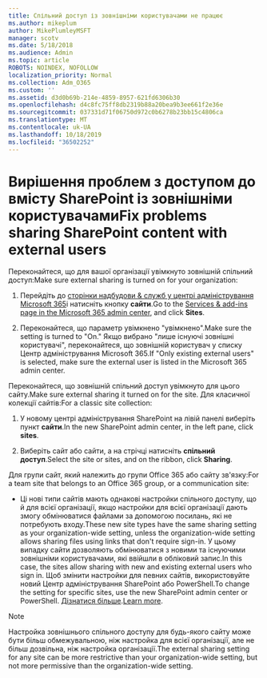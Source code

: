 ```yaml
---
title: Спільний доступ із зовнішніми користувачами не працює
ms.author: mikeplum
author: MikePlumleyMSFT
manager: scotv
ms.date: 5/18/2018
ms.audience: Admin
ms.topic: article
ROBOTS: NOINDEX, NOFOLLOW
localization_priority: Normal
ms.collection: Adm_O365
ms.custom: ''
ms.assetid: d3d0b69b-214e-4859-8957-621fd6306b30
ms.openlocfilehash: d4c8fc75ff8db2319b88a20bea9b3ee661f2e36e
ms.sourcegitcommit: 037331d71f06750d972c0b6278b23bb15c4806ca
ms.translationtype: MT
ms.contentlocale: uk-UA
ms.lasthandoff: 10/18/2019
ms.locfileid: "36502252"
---
```

# <a name="fix-problems-sharing-sharepoint-content-with-external-users"></a><span data-ttu-id="f5ca1-102">Вирішення проблем з доступом до вмісту SharePoint із зовнішніми користувачами</span><span class="sxs-lookup"><span data-stu-id="f5ca1-102">Fix problems sharing SharePoint content with external users</span></span>

<span data-ttu-id="f5ca1-103">Переконайтеся, що для вашої організації увімкнуто зовнішній спільний доступ:</span><span class="sxs-lookup"><span data-stu-id="f5ca1-103">Make sure external sharing is turned on for your organization:</span></span>
  
1. <span data-ttu-id="f5ca1-104">Перейдіть до [сторінки надбудови &amp; служб у центрі адміністрування Microsoft 365](https://portal.office.com/adminportal/home#/Settings/ServicesAndAddIns)і натисніть кнопку **сайти**.</span><span class="sxs-lookup"><span data-stu-id="f5ca1-104">Go to the [Services &amp; add-ins page in the Microsoft 365 admin center](https://portal.office.com/adminportal/home#/Settings/ServicesAndAddIns), and click **Sites**.</span></span>
    
2. <span data-ttu-id="f5ca1-105">Переконайтеся, що параметр увімкнено "увімкнено".</span><span class="sxs-lookup"><span data-stu-id="f5ca1-105">Make sure the setting is turned to "On."</span></span> <span data-ttu-id="f5ca1-106">Якщо вибрано "лише існуючі зовнішні користувачі", переконайтеся, що зовнішній користувач у списку Центр адміністрування Microsoft 365.</span><span class="sxs-lookup"><span data-stu-id="f5ca1-106">If "Only existing external users" is selected, make sure the external user is listed in the Microsoft 365 admin center.</span></span>
    
<span data-ttu-id="f5ca1-107">Переконайтеся, що зовнішній спільний доступ увімкнуто для цього сайту.</span><span class="sxs-lookup"><span data-stu-id="f5ca1-107">Make sure external sharing it turned on for the site.</span></span> <span data-ttu-id="f5ca1-108">Для класичної колекції сайтів:</span><span class="sxs-lookup"><span data-stu-id="f5ca1-108">For a classic site collection:</span></span>
  
1. <span data-ttu-id="f5ca1-109">У новому центрі адміністрування SharePoint на лівій панелі виберіть пункт **сайти**.</span><span class="sxs-lookup"><span data-stu-id="f5ca1-109">In the new SharePoint admin center, in the left pane, click **sites**.</span></span>
    
2. <span data-ttu-id="f5ca1-110">Виберіть сайт або сайти, а на стрічці натисніть **спільний доступ**.</span><span class="sxs-lookup"><span data-stu-id="f5ca1-110">Select the site or sites, and on the ribbon, click **Sharing**.</span></span>
    
<span data-ttu-id="f5ca1-111">Для групи сайт, який належить до групи Office 365 або сайту зв'язку:</span><span class="sxs-lookup"><span data-stu-id="f5ca1-111">For a team site that belongs to an Office 365 group, or a communication site:</span></span>
  
- <span data-ttu-id="f5ca1-112">Ці нові типи сайтів мають однакові настройки спільного доступу, що й для всієї організації, якщо настройки для всієї організації дають змогу обмінюватися файлами за допомогою посилань, які не потребують входу.</span><span class="sxs-lookup"><span data-stu-id="f5ca1-112">These new site types have the same sharing setting as your organization-wide setting, unless the organization-wide setting allows sharing files using links that don't require sign-in.</span></span> <span data-ttu-id="f5ca1-113">У цьому випадку сайти дозволяють обмінюватися з новими та існуючими зовнішніми користувачами, які ввійшли в обліковий запис.</span><span class="sxs-lookup"><span data-stu-id="f5ca1-113">In this case, the sites allow sharing with new and existing external users who sign in.</span></span> <span data-ttu-id="f5ca1-114">Щоб змінити настройки для певних сайтів, використовуйте новий Центр адміністрування SharePoint або PowerShell.</span><span class="sxs-lookup"><span data-stu-id="f5ca1-114">To change the setting for specific sites, use the new SharePoint admin center or PowerShell.</span></span> <span data-ttu-id="f5ca1-115">[Дізнатися більше](https://go.microsoft.com/fwlink/?linkid=871863).</span><span class="sxs-lookup"><span data-stu-id="f5ca1-115">[Learn more](https://go.microsoft.com/fwlink/?linkid=871863).</span></span>
    
> [!NOTE]
> <span data-ttu-id="f5ca1-116">Настройка зовнішнього спільного доступу для будь-якого сайту може бути більш обмежувальною, ніж настройка для всієї організації, але не більш дозвільна, ніж настройка організації.</span><span class="sxs-lookup"><span data-stu-id="f5ca1-116">The external sharing setting for any site can be more restrictive than your organization-wide setting, but not more permissive than the organization-wide setting.</span></span> 
  

